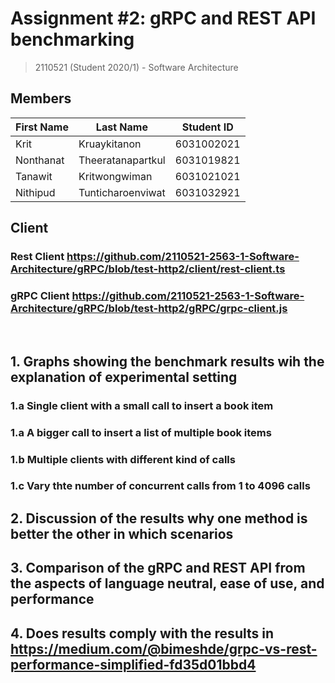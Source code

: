 # Assignment #2: gRPC and REST API benchmarking

> 2110521 (Student 2020/1) - Software Architecture

## Members

| First Name | Last Name         | Student ID |
| ---------- | ----------------- | ---------- |
| Krit       | Kruaykitanon      | 6031002021 |
| Nonthanat  | Theeratanapartkul | 6031019821 |
| Tanawit    | Kritwongwiman     | 6031021021 |
| Nithipud   | Tunticharoenviwat | 6031032921 |

## Client

### Rest Client https://github.com/2110521-2563-1-Software-Architecture/gRPC/blob/test-http2/client/rest-client.ts

### gRPC Client https://github.com/2110521-2563-1-Software-Architecture/gRPC/blob/test-http2/gRPC/grpc-client.js

<br>

## 1. Graphs showing the benchmark results wih the explanation of experimental setting

### 1.a Single client with a small call to insert a book item

### 1.a A bigger call to insert a list of multiple book items

### 1.b Multiple clients with different kind of calls

### 1.c Vary thte number of concurrent calls from 1 to 4096 calls

## 2. Discussion of the results why one method is better the other in which scenarios

## 3. Comparison of the gRPC and REST API from the aspects of language neutral, ease of use, and performance

## 4. Does results comply with the results in https://medium.com/@bimeshde/grpc-vs-rest-performance-simplified-fd35d01bbd4
